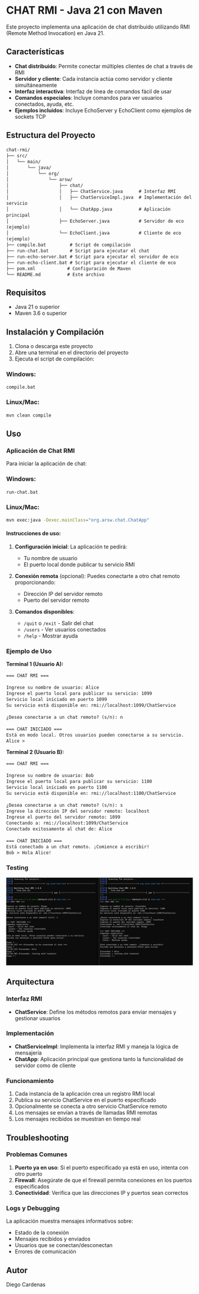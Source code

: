 # CHAT RMI - Java 21 con Maven

Este proyecto implementa una aplicación de chat distribuido utilizando RMI (Remote Method Invocation) en Java 21.

## Características

- **Chat distribuido**: Permite conectar múltiples clientes de chat a través de RMI
- **Servidor y cliente**: Cada instancia actúa como servidor y cliente simultáneamente
- **Interfaz interactiva**: Interfaz de línea de comandos fácil de usar
- **Comandos especiales**: Incluye comandos para ver usuarios conectados, ayuda, etc.
- **Ejemplos incluidos**: Incluye EchoServer y EchoClient como ejemplos de sockets TCP

## Estructura del Proyecto

```
chat-rmi/
├── src/
│   └── main/
│       └── java/
│           └── org/
│               └── arsw/
│                   ├── chat/
│                   │   ├── ChatService.java      # Interfaz RMI
│                   │   ├── ChatServiceImpl.java  # Implementación del servicio
│                   │   └── ChatApp.java          # Aplicación principal
│                   ├── EchoServer.java           # Servidor de eco (ejemplo)
│                   └── EchoClient.java           # Cliente de eco (ejemplo)
├── compile.bat         # Script de compilación
├── run-chat.bat        # Script para ejecutar el chat
├── run-echo-server.bat # Script para ejecutar el servidor de eco
├── run-echo-client.bat # Script para ejecutar el cliente de eco
├── pom.xml            # Configuración de Maven
└── README.md          # Este archivo
```

## Requisitos

- Java 21 o superior
- Maven 3.6 o superior

## Instalación y Compilación

1. Clona o descarga este proyecto
2. Abre una terminal en el directorio del proyecto
3. Ejecuta el script de compilación:

### Windows:
```batch
compile.bat
```

### Linux/Mac:
```bash
mvn clean compile
```

## Uso

### Aplicación de Chat RMI

Para iniciar la aplicación de chat:

### Windows:
```batch
run-chat.bat
```

### Linux/Mac:
```bash
mvn exec:java -Dexec.mainClass="org.arsw.chat.ChatApp"
```

#### Instrucciones de uso:

1. **Configuración inicial**: La aplicación te pedirá:
   - Tu nombre de usuario
   - El puerto local donde publicar tu servicio RMI

2. **Conexión remota** (opcional): Puedes conectarte a otro chat remoto proporcionando:
   - Dirección IP del servidor remoto
   - Puerto del servidor remoto

3. **Comandos disponibles**:
   - `/quit` o `/exit` - Salir del chat
   - `/users` - Ver usuarios conectados
   - `/help` - Mostrar ayuda

### Ejemplo de Uso

**Terminal 1 (Usuario A):**
```
=== CHAT RMI ===

Ingrese su nombre de usuario: Alice
Ingrese el puerto local para publicar su servicio: 1099
Servicio local iniciado en puerto 1099
Su servicio está disponible en: rmi://localhost:1099/ChatService

¿Desea conectarse a un chat remoto? (s/n): n

=== CHAT INICIADO ===
Está en modo local. Otros usuarios pueden conectarse a su servicio.
Alice > 
```

**Terminal 2 (Usuario B):**
```
=== CHAT RMI ===

Ingrese su nombre de usuario: Bob
Ingrese el puerto local para publicar su servicio: 1100
Servicio local iniciado en puerto 1100
Su servicio está disponible en: rmi://localhost:1100/ChatService

¿Desea conectarse a un chat remoto? (s/n): s
Ingrese la dirección IP del servidor remoto: localhost
Ingrese el puerto del servidor remoto: 1099
Conectando a: rmi://localhost:1099/ChatService
Conectado exitosamente al chat de: Alice

=== CHAT INICIADO ===
Está conectado a un chat remoto. ¡Comience a escribir!
Bob > Hola Alice!
```

### Testing

![Pruebas Unitarias](/img/test.png)

## Arquitectura

### Interfaz RMI
- **ChatService**: Define los métodos remotos para enviar mensajes y gestionar usuarios

### Implementación
- **ChatServiceImpl**: Implementa la interfaz RMI y maneja la lógica de mensajería
- **ChatApp**: Aplicación principal que gestiona tanto la funcionalidad de servidor como de cliente

### Funcionamiento

1. Cada instancia de la aplicación crea un registro RMI local
2. Publica su servicio ChatService en el puerto especificado
3. Opcionalmente se conecta a otro servicio ChatService remoto
4. Los mensajes se envían a través de llamadas RMI remotas
5. Los mensajes recibidos se muestran en tiempo real

## Troubleshooting

### Problemas Comunes

1. **Puerto ya en uso**: Si el puerto especificado ya está en uso, intenta con otro puerto
2. **Firewall**: Asegúrate de que el firewall permita conexiones en los puertos especificados
3. **Conectividad**: Verifica que las direcciones IP y puertos sean correctos

### Logs y Debugging

La aplicación muestra mensajes informativos sobre:
- Estado de la conexión
- Mensajes recibidos y enviados
- Usuarios que se conectan/desconectan
- Errores de comunicación

## Autor

Diego Cardenas 